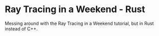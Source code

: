 # Ray Tracing in a Weekend - Rust

Messing around with the Ray Tracing in a Weekend tutorial, but in Rust instead of C++.
